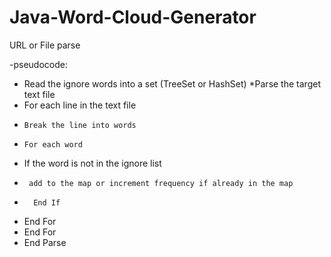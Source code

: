 # Java-Word-Cloud-Generator
URL or File parse

-pseudocode: 
* Read the ignore words into a set (TreeSet or HashSet)
*Parse the target text file
*  For each line in the  text file
*     Break the line into words
*     For each word
*	If the word is not in the ignore list
*	   add to the map or increment frequency if already in the map
 *       End If
 *    End For
*  End For
* End Parse
